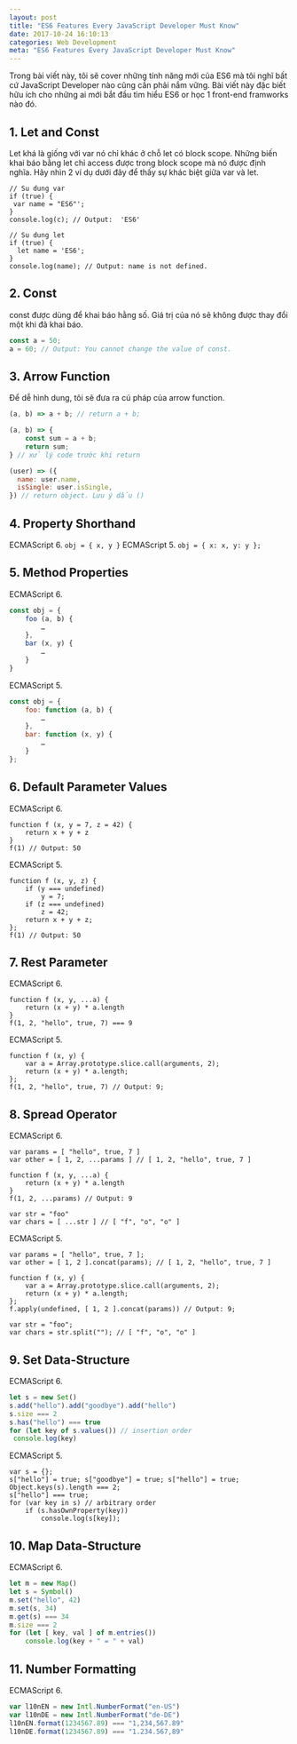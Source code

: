 ```yaml
---
layout: post
title: "ES6 Features Every JavaScript Developer Must Know"
date: 2017-10-24 16:10:13
categories: Web Development
meta: "ES6 Features Every JavaScript Developer Must Know"
---
```


Trong bài viết này, tôi sẽ cover những tính năng mới của ES6 mà tôi nghĩ bất cứ JavaScript Developer nào cũng cần phải nắm vững. Bài viết này đặc biết hữu ích cho những ai mới bắt đầu tìm hiểu ES6 or học 1 front-end framworks nào đó.
## 1. Let and Const
Let khá là giống với var nó chỉ khác ở chỗ let có block scope. Những biến khai báo bằng let chỉ access được trong block scope mà nó được định nghĩa. Hãy nhìn 2 ví dụ dưới đây để thấy sự khác biệt giữa var và let.

```
// Su dung var
if (true) {
 var name = "ES6"';
}
console.log(c); // Output:  'ES6'

// Su dung let
if (true) {
  let name = 'ES6';
}
console.log(name); // Output: name is not defined.
```
## 2. Const
const được dùng để khai báo hằng số. Giá trị của nó sẽ không được thay đổi một khi đã khai báo.
```javascript
const a = 50;
a = 60; // Output: You cannot change the value of const.
```
## 3. Arrow Function
Để dễ hình dung, tôi sẽ đưa ra cú pháp của arrow function.
```javascript
(a, b) => a + b; // return a + b;

(a, b) => {
    const sum = a + b;
    return sum;
} // xử lý code trước khi return

(user) => ({
  name: user.name,
  isSingle: user.isSingle,
}) // return object. Lưu ý dấu ()

```
## 4. Property Shorthand
ECMAScript 6.
`obj = { x, y }`
ECMAScript 5.
`obj = { x: x, y: y };`
## 5. Method Properties
ECMAScript 6.
```javascript
const obj = {
    foo (a, b) {
        …
    },
    bar (x, y) {
        …
    }
}
```
ECMAScript 5.
```javascript
const obj = {
    foo: function (a, b) {
        …
    },
    bar: function (x, y) {
        …
    }
};
```
## 6. Default Parameter Values
ECMAScript 6.
```
function f (x, y = 7, z = 42) {
    return x + y + z
}
f(1) // Output: 50
```

ECMAScript 5.
```
function f (x, y, z) {
    if (y === undefined)
        y = 7;
    if (z === undefined)
        z = 42;
    return x + y + z;
};
f(1) // Output: 50
```
## 7. Rest Parameter
ECMAScript 6.
```
function f (x, y, ...a) {
    return (x + y) * a.length
}
f(1, 2, "hello", true, 7) === 9
```

ECMAScript 5.
```
function f (x, y) {
    var a = Array.prototype.slice.call(arguments, 2);
    return (x + y) * a.length;
};
f(1, 2, "hello", true, 7) // Output: 9;
```
## 8. Spread Operator
ECMAScript 6.
```
var params = [ "hello", true, 7 ]
var other = [ 1, 2, ...params ] // [ 1, 2, "hello", true, 7 ]

function f (x, y, ...a) {
    return (x + y) * a.length
}
f(1, 2, ...params) // Output: 9

var str = "foo"
var chars = [ ...str ] // [ "f", "o", "o" ]
```
ECMAScript 5.
```
var params = [ "hello", true, 7 ];
var other = [ 1, 2 ].concat(params); // [ 1, 2, "hello", true, 7 ]

function f (x, y) {
    var a = Array.prototype.slice.call(arguments, 2);
    return (x + y) * a.length;
};
f.apply(undefined, [ 1, 2 ].concat(params)) // Output: 9;

var str = "foo";
var chars = str.split(""); // [ "f", "o", "o" ]
```
## 9. Set Data-Structure
ECMAScript 6.
```javascript
let s = new Set()
s.add("hello").add("goodbye").add("hello")
s.size === 2
s.has("hello") === true
for (let key of s.values()) // insertion order
 console.log(key)
```
ECMAScript 5.
```
var s = {};
s["hello"] = true; s["goodbye"] = true; s["hello"] = true;
Object.keys(s).length === 2;
s["hello"] === true;
for (var key in s) // arbitrary order
    if (s.hasOwnProperty(key))
        console.log(s[key]);
```

## 10. Map Data-Structure
ECMAScript 6.
```javascript
let m = new Map()
let s = Symbol()
m.set("hello", 42)
m.set(s, 34)
m.get(s) === 34
m.size === 2
for (let [ key, val ] of m.entries())
    console.log(key + " = " + val)
```
## 11. Number Formatting
ECMAScript 6.
```javascript
var l10nEN = new Intl.NumberFormat("en-US")
var l10nDE = new Intl.NumberFormat("de-DE")
l10nEN.format(1234567.89) === "1,234,567.89"
l10nDE.format(1234567.89) === "1.234.567,89"
```
